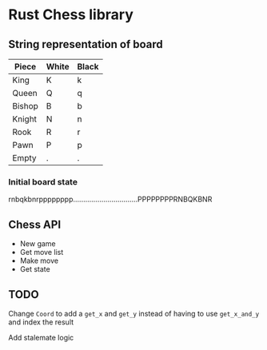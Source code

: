 # Rust Chess library

## String representation of board

| Piece  | White | Black |
| ------ | ----- | ----- |
| King   | K     | k     |
| Queen  | Q     | q     |
| Bishop | B     | b     |
| Knight | N     | n     |
| Rook   | R     | r     |
| Pawn   | P     | p     |
| Empty  | .     | .

### Initial board state

rnbqkbnrpppppppp................................PPPPPPPPRNBQKBNR

## Chess API

* New game
* Get move list
* Make move
* Get state

## TODO

Change `Coord` to add a `get_x` and `get_y` instead of having to use 
`get_x_and_y` and index the result

Add stalemate logic